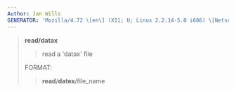 ```yaml
---
Author: Jan Wills
GENERATOR: 'Mozilla/4.72 \[en\] (X11; U; Linux 2.2.14-5.0 i686) \[Netscape\]'
---
```


> **read/datax**
>
> > read a 'datax' file
>
> FORMAT:
>
> > **read**/**datex**/file\_name

